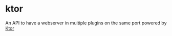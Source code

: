# ktor

An API to have a webserver in multiple plugins on the same port powered by [Ktor](https://ktor.io)
